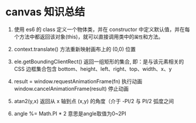 # canvas 知识总结

1. 使用 es6 的 class 定义一个物体类，并在 constructor 中定义默认值，并在每个方法中都返回该对象(this)，就可以直接调用类中的`属性`和方法。

2. context.translate() 方法重新映射画布上的 (0,0) 位置

3. ele.getBoundingClientRect() 返回一组矩形的集合, 即：是与该元素相关的 CSS 边框集合包含 bottom、height、left、right、top、width、x、y

4. result = window.requestAnimationFrame(fn) 执行动画  
   window.cancelAnimationFrame(result) 停止动画

5. atan2(y,x) 返回从 x 轴到点 (x,y) 的角度（介于 -PI/2 与 PI/2 弧度之间

6. angle %= Math.PI * 2 意思是angle取值为0~2PI